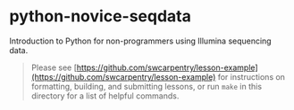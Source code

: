 python-novice-seqdata
==========================

Introduction to Python for non-programmers using Illumina sequencing data.

> Please see [https://github.com/swcarpentry/lesson-example](https://github.com/swcarpentry/lesson-example)
> for instructions on formatting, building, and submitting lessons,
> or run `make` in this directory for a list of helpful commands.
